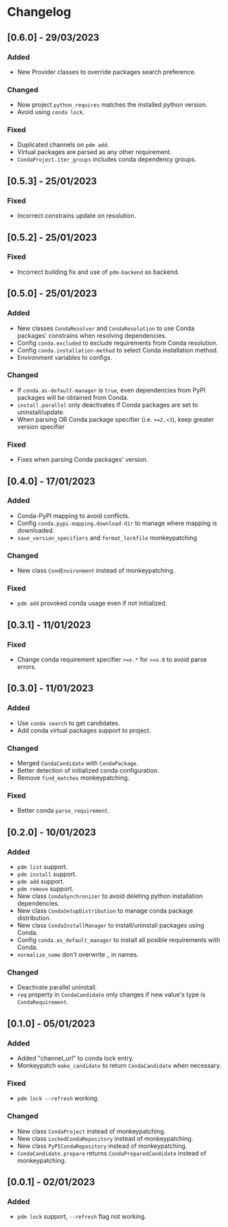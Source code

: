 # Changelog

## [0.6.0] - 29/03/2023

### Added

- New Provider classes to override packages search preference.

### Changed

- Now project `python_requires` matches the installed python version.
- Avoid using `conda lock`.

### Fixed

- Duplicated channels on `pdm add`.
- Virtual packages are parsed as any other requirement.
- `CondaProject.iter_groups` includes conda dependency groups.

## [0.5.3] - 25/01/2023

### Fixed

- Incorrect constrains update on resolution.

## [0.5.2] - 25/01/2023

### Fixed

- Incorrect building fix and use of `pdm-backend` as backend.

## [0.5.0] - 25/01/2023

### Added

* New classes `CondaResolver` and `CondaResolution` to use Conda packages' constrains when resolving dependencies.
* Config `conda.excluded` to exclude requirements from Conda resolution.
* Config `conda.installation-method` to select Conda installation method.
* Environment variables to configs.

### Changed

* If `conda.as-default-manager` is `true`, even dependencies from PyPI packages will be obtained from Conda.
* `install.parallel` only deactivates if Conda packages are set to uninstall/update.
* When parsing OR Conda package specifier (i.e. `>=2,<3`), keep greater version specifier

### Fixed

* Fixes when parsing Conda packages' version.

## [0.4.0] - 17/01/2023

### Added

* Conda-PyPI mapping to avoid conflicts.
* Config `conda.pypi-mapping.download-dir` to manage where mapping is downloaded.
* `save_version_specifiers` and `format_lockfile` monkeypatching

### Changed

* New class `CondEnvironment` instead of monkeypatching.

### Fixed

* `pdm add` provoked conda usage even if not initialized.

## [0.3.1] - 11/01/2023

### Fixed

* Change conda requirement specifier `>=x.*` for `>=x.0` to avoid parse errors.

## [0.3.0] - 11/01/2023

### Added

* Use `conda search` to get candidates.
* Add conda virtual packages support to project.

### Changed

* Merged `CondaCandidate` with `CondaPackage`.
* Better detection of initialized conda configuration.
* Remove `find_matches` monkeypatching.

### Fixed

* Better conda `parse_requirement`.

## [0.2.0] - 10/01/2023

### Added

* `pdm list` support.
* `pdm install` support.
* `pdm add` support.
* `pdm remove` support.
* New class `CondaSynchronizer` to avoid deleting python installation dependencies.
* New class `CondaSetupDistribution` to manage conda package distribution.
* New class `CondaInstallManager` to install/uninstall packages using Conda.
* Config `conda.as_default_manager` to install all posible requirements with Conda.
* `normalize_name` don't overwrite _ in names.

### Changed

* Deactivate parallel uninstall.
* `req` property in `CondaCandidate` only changes if new value's type is `CondaRequirement`.

## [0.1.0] - 05/01/2023

### Added

* Added "channel_url" to conda lock entry.
* Monkeypatch `make_candidate` to return `CondaCandidate` when necessary.

### Fixed

* `pdm lock --refresh` working.

### Changed

* New class `CondaProject` instead of monkeypatching.
* New class `LockedCondaRepository` instead of monkeypatching.
* New class `PyPICondaRepository` instead of monkeypatching.
* `CondaCandidate.prepare` returns `CondaPreparedCandidate` instead of monkeypatching.

## [0.0.1] - 02/01/2023

### Added

* `pdm lock` support, `--refresh` flag not working.
